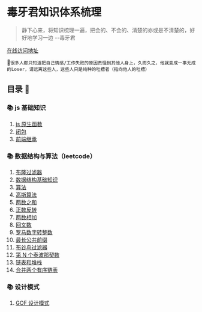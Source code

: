 <!--
 * @Author: DuYa
 * @LastEditors: DuYa
 -->

# 毒牙君知识体系梳理

> 静下心来，将知识梳理一遍，把会的、不会的、清楚的亦或是不清楚的，好好地学习一边 --毒牙君

[在线访问地址](https://j-duya.github.io/code-doc/)

🔞`很多人都只知道把自己情感/工作失败的原因责怪到其他人身上，久而久之，他就变成一事无成的Loser，请远离这些人，这些人只是纯种的吐槽者（指向他人的吐槽）`

## 目录 📃

### 📚 js 基础知识

1.  [js 原生函数](./前端/js原生函数.md)
2.  [闭包](./前端/closure.md)
3.  [前端继承](./前端/前端继承.md)

### 📚 数据结构与算法（leetcode）

1.  [布隆过滤器](./数据结构/布隆过滤器.md)
2.  [数据结构基础知识](./数据结构/数据结构概念.md)
3.  [算法](./数据结构/算法.md)
4.  [高斯算法](./Leetcode/高斯算法.md)
5.  [两数之和](./Leetcode/两数之和.md)
6.  [正数反转](./Leetcode/整数反转.md)
7.  [两数相加](./Leetcode/两数相加.md)
8.  [回文数](./Leetcode/回文数.md)
9.  [罗马数字转整数](./Leetcode/罗马数字转整数.md)
10. [最长公共前缀](./Leetcode/最长公共前缀.md)
11. [布谷鸟过滤器](./数据结构/布谷鸟过滤器.md)
12. [第 N 个泰波那契数](./Leetcode/第N个泰波那契数.md)
13. [链表和堆栈](./数据结构/链表和堆栈.md)
14. [合并两个有序链表](./Leetcode/合并两个有序链表.md)

### 📚 设计模式

1.  [GOF 设计模式](./设计模式/GOF设计模式.md)
